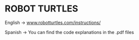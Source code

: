 # ROBOT TURTLES

English -> www.robotturtles.com/instructions/

Spanish -> You can find the code explanations in the .pdf files
